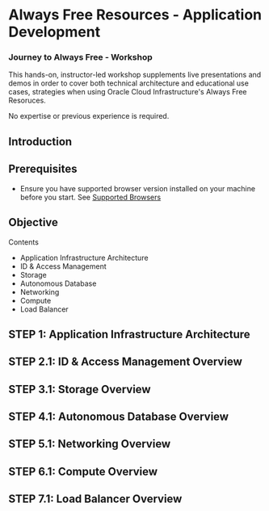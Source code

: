 # Always Free Resources - Application Development

### Journey to Always Free - Workshop
This hands-on, instructor-led workshop supplements live presentations and demos in order to cover both technical architecture and educational use cases, strategies when using Oracle Cloud Infrastructure's Always Free Resoruces.

No expertise or previous experience is required.

## Introduction

## Prerequisites

- Ensure you have supported browser version installed on your machine before you start. See [Supported Browsers](https://docs.cloud.oracle.com/en-us/iaas/Content/GSG/Tasks/signingin.htm?browser#supported_browsers)

## Objective

Contents
- Application Infrastructure Architecture
-	ID & Access Management
-	Storage
- Autonomous Database
- Networking
- Compute
- Load Balancer

## **STEP 1:** Application Infrastructure Architecture

## **STEP 2.1:** ID & Access Management Overview

## **STEP 3.1:** Storage Overview

## **STEP 4.1:** Autonomous Database Overview

## **STEP 5.1:** Networking Overview

## **STEP 6.1:** Compute Overview

## **STEP 7.1:** Load Balancer Overview










